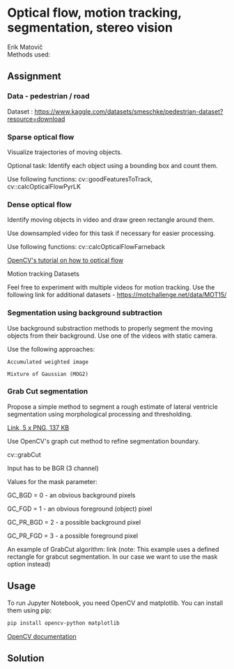 # Optical flow, motion tracking, segmentation, stereo vision
Erik Matovič   
Methods used: 

## Assignment
### Data - pedestrian / road

Dataset : https://www.kaggle.com/datasets/smeschke/pedestrian-dataset?resource=download
### Sparse optical flow

Visualize trajectories of moving objects.

Optional task: Identify each object using a bounding box and count them.

Use following functions: cv::goodFeaturesToTrack, cv::calcOpticalFlowPyrLK

### Dense optical flow

Identify moving objects in video and draw green rectangle around them.

Use downsampled video for this task if necessary for easier processing.

Use following functions: cv::calcOpticalFlowFarneback

[OpenCV's tutorial on how to optical flow](https://docs.opencv.org/4.x/d4/dee/tutorial_optical_flow.html)

Motion tracking Datasets

Feel free to experiment with multiple videos for motion tracking. Use the following link for additional datasets - https://motchallenge.net/data/MOT15/

### Segmentation using background subtraction

Use background substraction methods to properly segment the moving objects from their background. Use one of the videos with static camera.

Use the following approaches:

    Accumulated weighted image

    Mixture of Gaussian (MOG2)


### Grab Cut segmentation

Propose a simple method to segment a rough estimate of lateral ventricle segmentation using morphological processing and thresholding.

[Link, 5 x PNG, 137 KB](https://drive.google.com/file/d/1hnQ_PHx0LhMNCMlpwCFhXVx4fFl9j_Aq/view) 

Use OpenCV's graph cut method to refine segmentation boundary.

cv::grabCut

Input has to be BGR (3 channel)

Values for the mask parameter:

GC_BGD = 0 - an obvious background pixels

GC_FGD = 1 - an obvious foreground (object) pixel

GC_PR_BGD = 2 - a possible background pixel

GC_PR_FGD = 3  - a possible foreground pixel

An example of GrabCut algorithm: link (note: This example uses a defined rectangle for grabcut segmentation. In our case we want to use the mask option instead)


## Usage
To run Jupyter Notebook, you need OpenCV and matplotlib. You can install them using pip:  
```bash
pip install opencv-python matplotlib
```

[OpenCV documentation](https://docs.opencv.org/4.7.0/)

## Solution
